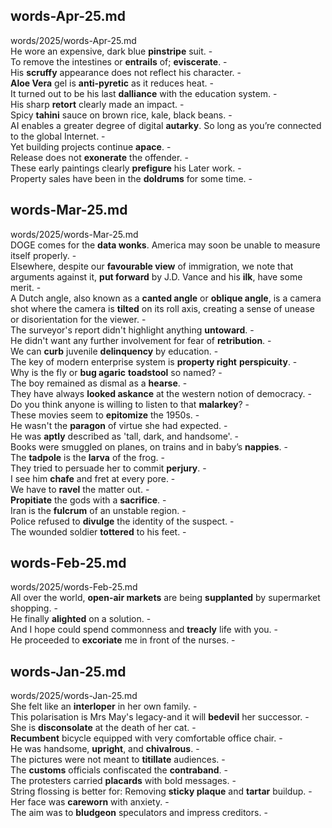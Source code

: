 ## words-Apr-25.md ##  
words/2025/words-Apr-25.md  
He wore an expensive, dark blue **pinstripe** suit. -  
To remove the intestines or **entrails** of; **eviscerate**. -  
His **scruffy** appearance does not reflect his character. -  
**Aloe Vera** gel is **anti-pyretic** as it reduces heat. -  
It turned out to be his last **dalliance** with the education system. -  
His sharp **retort** clearly made an impact. -  
Spicy **tahini** sauce on brown rice, kale, black beans. -  
AI enables a greater degree of digital **autarky**. So long as you’re connected to the global Internet. -  
Yet building projects continue **apace**. -  
Release does not **exonerate** the offender. -  
These early paintings clearly **prefigure** his Later work. -  
Property sales have been in the **doldrums** for some time. -  

## words-Mar-25.md ##  
words/2025/words-Mar-25.md  
DOGE comes for the **data wonks**. America may soon be unable to measure itself properly. -  
Elsewhere, despite our **favourable view** of immigration, we note that arguments against it, **put forward** by J.D. Vance and his **ilk**, have some merit. -  
A Dutch angle, also known as a **canted angle** or **oblique angle**, is a camera shot where the camera is **tilted** on its roll axis, creating a sense of unease or disorientation for the viewer. -  
The surveyor's report didn't highlight anything **untoward**. -  
He didn't want any further involvement for fear of **retribution**. -  
We can **curb** juvenile **delinquency** by education. -  
The key of modern enterprise system is **property right** **perspicuity**. -  
Why is the fly or **bug agaric** **toadstool** so named? -  
The boy remained as dismal as a **hearse**. -  
They have always **looked askance** at the western notion of democracy. -  
Do you think anyone is willing to listen to that **malarkey**? -  
These movies seem to **epitomize** the 1950s. -  
He wasn't the **paragon** of virtue she had expected. -  
He was **aptly** described as 'tall, dark, and handsome'. -  
Books were smuggled on planes, on trains and in baby’s **nappies**. -  
The **tadpole** is the **larva** of the frog. -  
They tried to persuade her to commit **perjury**. -  
I see him **chafe** and fret at every pore. -  
We have to **ravel** the matter out. -  
**Propitiate** the gods with a **sacrifice**. -  
Iran is the **fulcrum** of an unstable region. -  
Police refused to **divulge** the identity of the suspect. -  
The wounded soldier **tottered** to his feet. -  

## words-Feb-25.md ##  
words/2025/words-Feb-25.md  
All over the world, **open-air markets** are being **supplanted** by supermarket shopping. -  
He finally **alighted** on a solution. -  
And I hope could spend commonness and **treacly** life with you. -  
He proceeded to **excoriate** me in front of the nurses. -  

## words-Jan-25.md ##  
words/2025/words-Jan-25.md  
She felt like an **interloper** in her own family. -  
This polarisation is Mrs May's legacy-and it will **bedevil** her successor. -  
She is **disconsolate** at the death of her cat. -  
**Recumbent** bicycle equipped with very comfortable office chair. -  
He was handsome, **upright**, and **chivalrous**. -  
The pictures were not meant to **titillate** audiences. -  
The **customs** officials confiscated the **contraband**. -  
The protesters carried **placards** with bold messages. -  
String flossing is better for: Removing **sticky plaque** and **tartar** buildup. -  
Her face was **careworn** with anxiety. -  
The aim was to **bludgeon** speculators and impress creditors. -  
